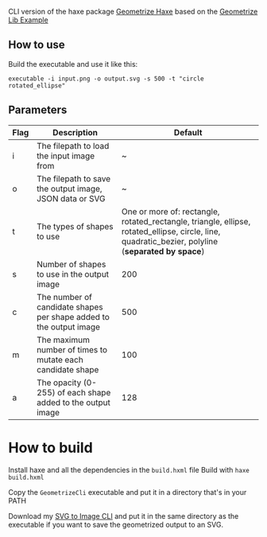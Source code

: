CLI version of the haxe package [Geometrize Haxe](https://github.com/Tw1ddle/geometrize-haxe) based on the [Geometrize Lib Example](https://github.com/Tw1ddle/geometrize-lib-example)

## How to use

Build the executable and use it like this:

```
executable -i input.png -o output.svg -s 500 -t "circle rotated_ellipse"
```

## Parameters

| Flag | Description                                                        | Default                                                                                                                                             |
| ---- | ------------------------------------------------------------------ | --------------------------------------------------------------------------------------------------------------------------------------------------- |
| i    | The filepath to load the input image from                          | ~                                                                                                                                                   |
| o    | The filepath to save the output image, JSON data or SVG            | ~                                                                                                                                                   |
| t    | The types of shapes to use                                         | One or more of: rectangle, rotated_rectangle, triangle, ellipse, rotated_ellipse, circle, line, quadratic_bezier, polyline (**separated by space**) |
| s    | Number of shapes to use in the output image                        | 200                                                                                                                                                 |
| c    | The number of candidate shapes per shape added to the output image | 500                                                                                                                                                 |
| m    | The maximum number of times to mutate each candidate shape         | 100                                                                                                                                                 |
| a    | The opacity (0-255) of each shape added to the output image        | 128                                                                                                                                                 |

# How to build

Install haxe and all the dependencies in the `build.hxml` file
Build with `haxe build.hxml`

Copy the `GeometrizeCli` executable and put it in a directory that's in your PATH

Download my [SVG to Image CLI](https://github.com/ErikGaDev/svg-to-img-cli/releases) and put it in the same directory as the executable if you want to save the geometrized output to an SVG.
